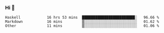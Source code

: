 ### Hi 👋

<!--START_SECTION:waka-->

```text
Haskell            16 hrs 53 mins  ████████████████████████░   96.66 %
Markdown           16 mins         ▒░░░░░░░░░░░░░░░░░░░░░░░░   01.62 %
Other              11 mins         ▒░░░░░░░░░░░░░░░░░░░░░░░░   01.06 %
```

<!--END_SECTION:waka-->
